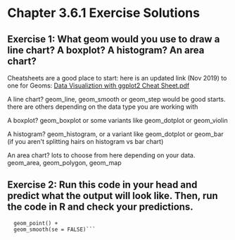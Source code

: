 # Chapter 3.6.1 Exercise Solutions #


## Exercise 1: What geom would you use to draw a line chart? A boxplot? A histogram? An area chart?

Cheatsheets are a good place to start:  here is an updated link (Nov 2019) to one for Geoms:  [Data Visualiztion with ggplot2 Cheat Sheet.pdf](https://rstudio.com/wp-content/uploads/2015/03/ggplot2-cheatsheet.pdf)

A line chart?  geom_line, geom_smooth or geom_step would be good starts.  there are others depending on the data type you are working with

A boxplot?  geom_boxplot or some variants like geom_dotplot or geom_violin

A histogram?  geom_histogram, or a variant like geom_dotplot or geom_bar (if you aren't splitting hairs on histogram vs bar chart)

An area chart?  lots to choose from here depending on your data.  geom_area, geom_polygon, geom_map

## Exercise 2: Run this code in your head and predict what the output will look like. Then, run the code in R and check your predictions. 

```ggplot(data = mpg, mapping = aes(x = displ, y = hwy, color = drv)) + 
  geom_point() + 
  geom_smooth(se = FALSE)```

